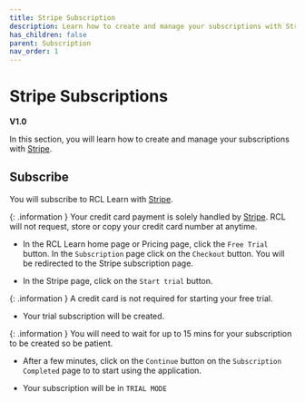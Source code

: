 ```yaml
---
title: Stripe Subscription
description: Learn how to create and manage your subscriptions with Stripe
has_children: false
parent: Subscription
nav_order: 1
---
```


# Stripe Subscriptions
**V1.0**

In this section, you will learn how to create and manage your subscriptions with [Stripe](https://stripe.com/).

## Subscribe

You will subscribe to RCL Learn with [Stripe](https://stripe.com/).

{: .information }
 Your credit card payment is solely handled by [Stripe](https://stripe.com/). RCL will not request, store or copy your credit card number at anytime.

 - In the RCL Learn home page or Pricing page, click the ``Free Trial`` button. In the ``Subscription`` page click on the ``Checkout`` button. You will be redirected to the Stripe subscription page.

 - In the Stripe page, click on the ``Start trial`` button.

{: .information }
A credit card is not required for starting your free trial.

- Your trial subscription will be created.

{: .information }
You will need to wait for up to 15 mins for your subscription to be created so be patient.

- After a few minutes, click on the ``Continue`` button on the ``Subscription Completed`` page to to start using the application.

- Your subscription will be in ``TRIAL MODE``

